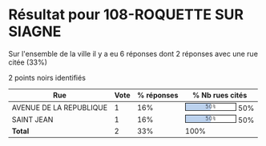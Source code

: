 # Résultat pour 108-ROQUETTE SUR SIAGNE

Sur l'ensemble de la ville il y a eu 6 réponses dont 2 réponses avec une rue citée (33%)

2 points noirs identifiés

| Rue | Vote | % réponses | % Nb rues cités|
|-----|------|------------|----------------|
| AVENUE DE LA REPUBLIQUE | 1 | 16% | <img src="../../img/bar_50.gif" />&nbsp;50%|
| SAINT JEAN | 1 | 16% | <img src="../../img/bar_50.gif" />&nbsp;50%|
| **Total** | 2 | 33% | 100%|

